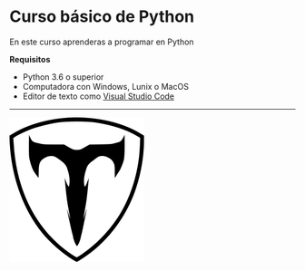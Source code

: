 # Curso básico de Python

En este curso aprenderas a programar en Python

**Requisitos**

- Python 3.6 o superior
- Computadora con Windows, Lunix o MacOS
- Editor de texto como [Visual Studio Code](https://code.visualstudio.com/)

-----------

![Rubleus Logo](images\TheRubleusLogo_bw.png)